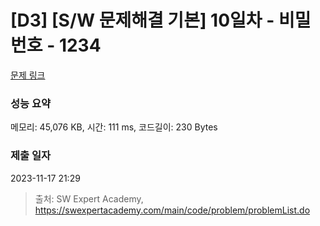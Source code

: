 # [D3] [S/W 문제해결 기본] 10일차 - 비밀번호 - 1234 

[문제 링크](https://swexpertacademy.com/main/code/problem/problemDetail.do?contestProbId=AV14_DEKAJcCFAYD) 

### 성능 요약

메모리: 45,076 KB, 시간: 111 ms, 코드길이: 230 Bytes

### 제출 일자

2023-11-17 21:29



> 출처: SW Expert Academy, https://swexpertacademy.com/main/code/problem/problemList.do